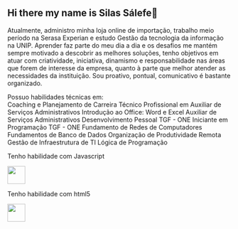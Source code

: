 ## Hi there my name is Silas Sálefe👋
Atualmente, administro minha loja online de importação, trabalho meio período na Serasa Experian e estudo Gestão da tecnologia da informação na UNIP. Aprender faz parte do meu dia a dia e os desafios me mantém sempre motivado a descobrir as melhores soluções, tenho objetivos em atuar com criatividade, iniciativa, dinamismo e responsabilidade nas áreas que forem de interesse da empresa, quanto à parte que melhor atender as necessidades da instituição. Sou proativo, pontual, comunicativo é bastante organizado.

<p>Possuo habilidades técnicas em: <br>Coaching e Planejamento de Carreira
Técnico Profissional em Auxiliar de Serviços
Administrativos
Introdução ao Office: Word e Excel
Auxiliar de Serviços Administrativos
Desenvolvimento Pessoal TGF - ONE
Iniciante em Programação TGF - ONE
Fundamento de Redes de Computadores
Fundamentos de Banco de Dados
Organização de Produtividade Remota
Gestão de Infraestrutura de TI
Lógica de Programação
</p>

<p>Tenho habilidade com Javascript</p>
<img src="https://cdn.jsdelivr.net/gh/devicons/devicon@latest/icons/javascript/javascript-original.svg" width="40" height="40"/>
<p></p>Tenho habilidade com html5</p>
<img src="https://cdn.jsdelivr.net/gh/devicons/devicon@latest/icons/html5/html5-original.svg" width="40" height="40"/>
          
          

